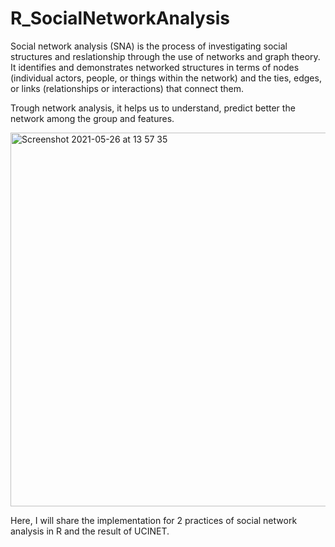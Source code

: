 # R_SocialNetworkAnalysis

Social network analysis (SNA) is the process of investigating social structures and reslationship through the use of networks and graph theory. 
It identifies and demonstrates networked structures in terms of nodes (individual actors, people, or things within the network) and 
the ties, edges, or links (relationships or interactions) that connect them.

Trough network analysis, it helps us to understand, predict better the network among the group and features.

<img width="598" alt="Screenshot 2021-05-26 at 13 57 35" src="https://user-images.githubusercontent.com/61825187/119656122-9e611b00-be2a-11eb-8db7-26a42145bdf7.png">

Here, I will share the implementation for 2 practices of social network analysis in R and the result of UCINET.
